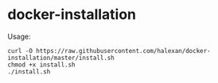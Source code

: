 # docker-installation

Usage:

```
curl -O https://raw.githubusercontent.com/halexan/docker-installation/master/install.sh
chmod +x install.sh
./install.sh
```
